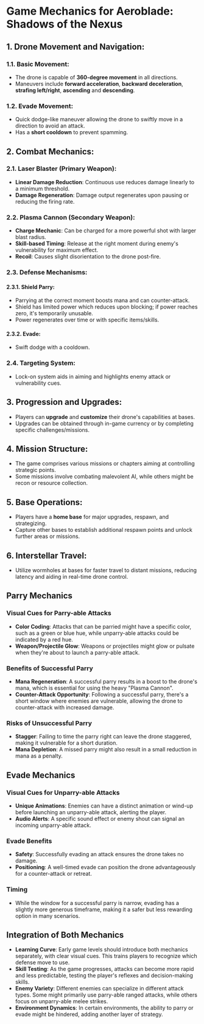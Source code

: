 # **Game Mechanics for Aeroblade: Shadows of the Nexus**

## **1. Drone Movement and Navigation**:

### **1.1. Basic Movement**:
- The drone is capable of **360-degree movement** in all directions.
- Maneuvers include **forward acceleration**, **backward deceleration**, **strafing left/right**, **ascending** and **descending**.

### **1.2. Evade Movement**:
- Quick dodge-like maneuver allowing the drone to swiftly move in a direction to avoid an attack.
- Has a **short cooldown** to prevent spamming.

## **2. Combat Mechanics**:

### **2.1. Laser Blaster (Primary Weapon)**:
- **Linear Damage Reduction**: Continuous use reduces damage linearly to a minimum threshold.
- **Damage Regeneration**: Damage output regenerates upon pausing or reducing the firing rate.

### **2.2. Plasma Cannon (Secondary Weapon)**:
- **Charge Mechanic**: Can be charged for a more powerful shot with larger blast radius.
- **Skill-based Timing**: Release at the right moment during enemy's vulnerability for maximum effect.
- **Recoil**: Causes slight disorientation to the drone post-fire.

### **2.3. Defense Mechanisms**:

#### **2.3.1. Shield Parry**:
- Parrying at the correct moment boosts mana and can counter-attack.
- Shield has limited power which reduces upon blocking; if power reaches zero, it's temporarily unusable.
- Power regenerates over time or with specific items/skills.

#### **2.3.2. Evade**:
- Swift dodge with a cooldown.

### **2.4. Targeting System**:
- Lock-on system aids in aiming and highlights enemy attack or vulnerability cues.

## **3. Progression and Upgrades**:
- Players can **upgrade** and **customize** their drone's capabilities at bases.
- Upgrades can be obtained through in-game currency or by completing specific challenges/missions.

## **4. Mission Structure**:
- The game comprises various missions or chapters aiming at controlling strategic points.
- Some missions involve combating malevolent AI, while others might be recon or resource collection.

## **5. Base Operations**:
- Players have a **home base** for major upgrades, respawn, and strategizing.
- Capture other bases to establish additional respawn points and unlock further areas or missions.

## **6. Interstellar Travel**:
- Utilize wormholes at bases for faster travel to distant missions, reducing latency and aiding in real-time drone control.

## Parry Mechanics

### Visual Cues for Parry-able Attacks
- **Color Coding**: Attacks that can be parried might have a specific color, such as a green or blue hue, while unparry-able attacks could be indicated by a red hue.
- **Weapon/Projectile Glow**: Weapons or projectiles might glow or pulsate when they're about to launch a parry-able attack.

### Benefits of Successful Parry
- **Mana Regeneration**: A successful parry results in a boost to the drone's mana, which is essential for using the heavy "Plasma Cannon".
- **Counter-Attack Opportunity**: Following a successful parry, there's a short window where enemies are vulnerable, allowing the drone to counter-attack with increased damage.

### Risks of Unsuccessful Parry
- **Stagger**: Failing to time the parry right can leave the drone staggered, making it vulnerable for a short duration.
- **Mana Depletion**: A missed parry might also result in a small reduction in mana as a penalty.

## Evade Mechanics

### Visual Cues for Unparry-able Attacks
- **Unique Animations**: Enemies can have a distinct animation or wind-up before launching an unparry-able attack, alerting the player.
- **Audio Alerts**: A specific sound effect or enemy shout can signal an incoming unparry-able attack.

### Evade Benefits
- **Safety**: Successfully evading an attack ensures the drone takes no damage.
- **Positioning**: A well-timed evade can position the drone advantageously for a counter-attack or retreat.

### Timing
- While the window for a successful parry is narrow, evading has a slightly more generous timeframe, making it a safer but less rewarding option in many scenarios.

## Integration of Both Mechanics
- **Learning Curve**: Early game levels should introduce both mechanics separately, with clear visual cues. This trains players to recognize which defense move to use.
- **Skill Testing**: As the game progresses, attacks can become more rapid and less predictable, testing the player's reflexes and decision-making skills.
- **Enemy Variety**: Different enemies can specialize in different attack types. Some might primarily use parry-able ranged attacks, while others focus on unparry-able melee strikes.
- **Environment Dynamics**: In certain environments, the ability to parry or evade might be hindered, adding another layer of strategy.
